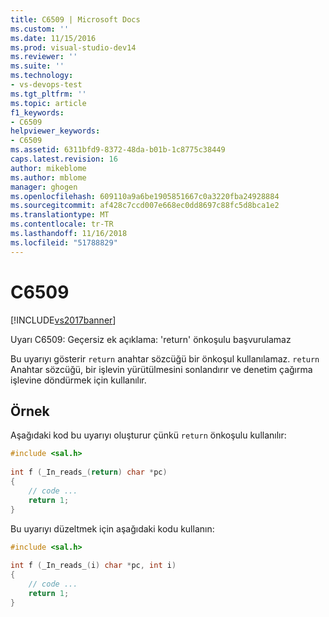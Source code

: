 ```yaml
---
title: C6509 | Microsoft Docs
ms.custom: ''
ms.date: 11/15/2016
ms.prod: visual-studio-dev14
ms.reviewer: ''
ms.suite: ''
ms.technology:
- vs-devops-test
ms.tgt_pltfrm: ''
ms.topic: article
f1_keywords:
- C6509
helpviewer_keywords:
- C6509
ms.assetid: 6311bfd9-8372-48da-b01b-1c8775c38449
caps.latest.revision: 16
author: mikeblome
ms.author: mblome
manager: ghogen
ms.openlocfilehash: 609110a9a6be1905851667c0a3220fba24928884
ms.sourcegitcommit: af428c7ccd007e668ec0dd8697c88fc5d8bca1e2
ms.translationtype: MT
ms.contentlocale: tr-TR
ms.lasthandoff: 11/16/2018
ms.locfileid: "51788829"
---
```

# <a name="c6509"></a>C6509
[!INCLUDE[vs2017banner](../includes/vs2017banner.md)]

Uyarı C6509: Geçersiz ek açıklama: 'return' önkoşulu başvurulamaz  
  
 Bu uyarıyı gösterir `return` anahtar sözcüğü bir önkoşul kullanılamaz. `return` Anahtar sözcüğü, bir işlevin yürütülmesini sonlandırır ve denetim çağırma işlevine döndürmek için kullanılır.  
  
## <a name="example"></a>Örnek  
 Aşağıdaki kod bu uyarıyı oluşturur çünkü `return` önkoşulu kullanılır:  
  
```cpp  
#include <sal.h>  
  
int f (_In_reads_(return) char *pc)  
{  
    // code ...  
    return 1;  
}  
```  
  
 Bu uyarıyı düzeltmek için aşağıdaki kodu kullanın:  
  
```cpp  
#include <sal.h>  
  
int f (_In_reads_(i) char *pc, int i)  
{  
    // code ...  
    return 1;  
}  
```



